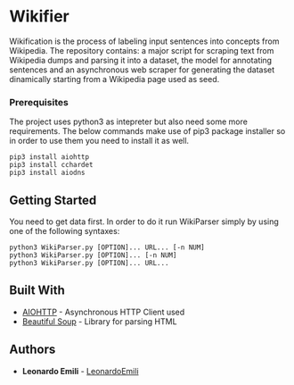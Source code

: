 # Wikifier

Wikification is the process of labeling input sentences into concepts from Wikipedia. The repository contains: a major script for scraping text from Wikipedia dumps and parsing it into a dataset, the model for annotating sentences and an asynchronous web scraper for generating the dataset dinamically starting from a Wikipedia page used as seed.

### Prerequisites

The project uses python3 as intepreter but also need some more requirements. The below commands make use of pip3 package installer so in order to use them you need to install it as well.

```
pip3 install aiohttp
pip3 install cchardet
pip3 install aiodns
```

## Getting Started

You need to get data first. In order to do it run WikiParser simply by using one of the following syntaxes:

```
python3 WikiParser.py [OPTION]... URL... [-n NUM]
python3 WikiParser.py [OPTION]... [-n NUM]
python3 WikiParser.py [OPTION]... URL...
```

## Built With

* [AIOHTTP](https://docs.aiohttp.org/en/stable/index.html) - Asynchronous HTTP Client used
* [Beautiful Soup](https://www.crummy.com/software/BeautifulSoup/bs4/doc/) - Library for parsing HTML

## Authors

* **Leonardo Emili** - [LeonardoEmili](https://github.com/LeonardoEmili)

